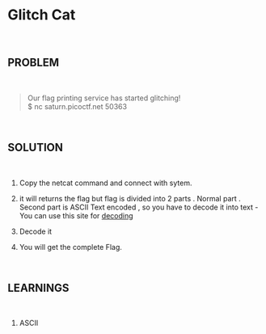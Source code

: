 

# Glitch Cat

<br>

## PROBLEM

<br>

> Our flag printing service has started glitching!     
$ nc saturn.picoctf.net 50363

<br>

## SOLUTION

<br>

1. Copy the netcat command and connect with sytem.

2. it will returns the flag but flag is divided into 2 parts
    . Normal part
    . Second part is ASCII Text encoded , so you have to decode it into text - You can use this site for [decoding](https://codebeautify.org/ascii-to-text)

3. Decode it

4. You will get the complete Flag.

<br>

## LEARNINGS

<br>

1. ASCII
